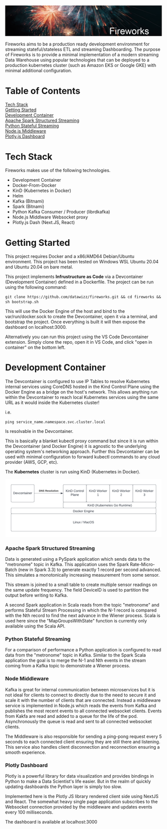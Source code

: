 

![Screenshot](images/fireworks_banner.png)


Fireworks aims to be a production ready development environment for streaming stateful/stateless ETL and streaming Dashboarding. The purpose of Fireworks is to provide a minimal implementation of a modern streaming Data Warehouse using popular technologies that can be deployed to a production kubernetes cluster (such as Amazon EKS or Google GKE) with minimal additional configuration.

# Table of Contents  
[Tech Stack](#tech-stack)  
[Getting Started](#getting-started)  
[Development Container](#development-container)  
[Apache Spark Structured Streaming](#apache-spark-structured-streaming)  
[Python Stateful Streaming](#python-stateful-streaming)  
[Node.js Middleware](#node-middleware)  
[Plotly.js Dashboard](#plotly-dashboard)  

# Tech Stack

Fireworks makes use of the following technologies.

* Development Container
* Docker-From-Docker
* KinD (Kubernetes in Docker)
* Helm
* Kafka (Bitnami)
* Spark (Bitnami)
* Python Kafka Consumer / Producer (librdkafka)
* Node.js Middlware Websocket proxy
* Plotly.js Dash (Next.JS, React)

# Getting Started

This project requires Docker and a x86/AMD64 Debian/Ubuntu environment. This project has been tested on Windows WSL Ubuntu 20.04 and Ubuntu 20.04 on bare metal.

This project implements **Infrustructure as Code** via a Devcontainer (Development Container) defined in a Dockerfile. The project can be run using the following command:

```
git clone https://github.com/datawizz/fireworks.git && cd fireworks && sh bootstrap.sh
```

This will use the Docker Engine of the host and bind to the var/run/docker.sock to create the Devcontainer, open it via a terminal, and bootstrap the project. Once everything is built it will then expose the dashboard on localhost:3000.

Alternatively you can run this project using the VS Code Devcontainer extension. Simply clone the repo, open it in VS Code, and click "open in container" on the bottom left.

# Development Container

The Devcontainer is configured to use IP Tables to resolve Kubernetes internal services using CoreDNS hosted in the Kind Control Plane using the Docker Engine as a bridge on the host's network. This allows anything run within the Devcontainer to reach local Kubernetes services using the same URL as it would inside the Kubernetes cluster!

i.e. 
```
ping service_name.namespace.svc.cluster.local
```
Is resolvable in the Devcontainer.

This is basically a blanket kubectl proxy command but since it is run within the Devcontainer (and Docker Engine) it is agnostic to the underlying operating system's networking approach. Further this Devcontainer can be used with minimal configuration to forward kubectl commands to any cloud provider (AWS, GCP, etc).

The **Kubernetes** cluster is run using KinD (Kubernetes in Docker).

![Screenshot](images/stack.png)


### Apache Spark Structured Streaming

Data is generated using a PySpark application which sends data to the "metronome" topic in Kafka. This application uses the Spark Rate-Micro-Batch (new in Spark 3.3) to generate exactly 1 record per second advanced. This simulates a monotonically increasing measurement from some sensor.

This stream is joined to a small table to create multiple sensor readings on the same update frequency. The field DeviceID is used to partition the output before writing to Kafka.

A second Spark application in Scala reads from the topic "metronome" and performs Stateful Stream Processing in which the N-1 record is compared with the Nth record to find the next advance in the Wiener process. Scala is used here since the "MapGroupsWithState" function is currently only available using the Scala API.

### Python Stateful Streaming

For a comparison of performance a Python application is configured to read data from the "metronome" topic in Kafka. Similar to the Spark Scala application the goal is to merge the N-1 and Nth events in the stream coming from a Kafka topic to demonstrate a Wiener process.

### Node Middleware

Kafka is great for internal communication between microservices but it is not ideal for clients to connect to directly due to the need to secure it and scale it with the number of clients that are connected. Instead a middleware service is implemented in Node.js which reads the events from Kafka and publishes the most recent events to all connected websocket clients. Events from Kakfa are read and added to a queue for the life of the pod. Asynchronously the queue is read and sent to all connected websocket clients.

The Middleware is also responsible for sending a ping-pong request every 5 seconds to each connected client ensuring they are still there and listening. This service also handles client disconnection and reconnection ensuring a smooth experience.

### Plotly Dashboard

Plotly is a powerful library for data visualization and provides bindings in Python to make a Data Scientist's life easier. But in the realm of quickly updating dashboards the Python layer is simply too slow.

Implemented here is the Plotly JS library rendered client side using NextJS and React. The somewhat heavy single page application subscribes to the Websocket connection provided by the middleware and updates events every 100 milliseconds.

The dashboard is available at localhost:3000
